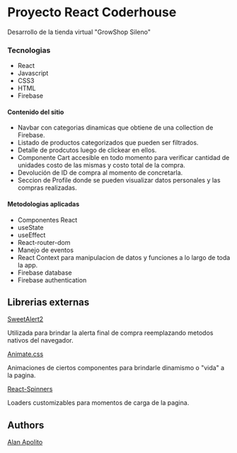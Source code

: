
# Proyecto React Coderhouse

Desarrollo de la tienda virtual "GrowShop Sileno"

### Tecnologias

- React
- Javascript
- CSS3
- HTML
- Firebase


#### Contenido del sitio

- Navbar con categorias dinamicas que obtiene de una collection de Firebase.
- Listado de productos categorizados que pueden ser filtrados.
- Detalle de prodcutos luego de clickear en ellos.
- Componente Cart accesible en todo momento para verificar cantidad de unidades costo de las mismas y costo total de la compra.
- Devolución de ID de compra al momento de concretarla.
- Seccion de Profile donde se pueden visualizar datos personales y las compras realizadas.

#### Metodologias aplicadas

- Componentes React
- useState 
- useEffect
- React-router-dom
- Manejo de eventos
- React Context para manipulacion de datos y funciones a lo largo de toda la app.
- Firebase database
- Firebase authentication 



## Librerias externas

[SweetAlert2](https://sweetalert2.github.io/)

Utilizada para brindar la alerta final de compra reemplazando metodos nativos del navegador.

[Animate.css](https://animate.style/)

Animaciones de ciertos componentes para brindarle dinamismo o "vida" a la pagina.

[React-Spinners](https://www.npmjs.com/package/react-spinners)

Loaders customizables para momentos de carga de la pagina. 
## Authors

[Alan Apolito](https://github.com/AApolito92)

